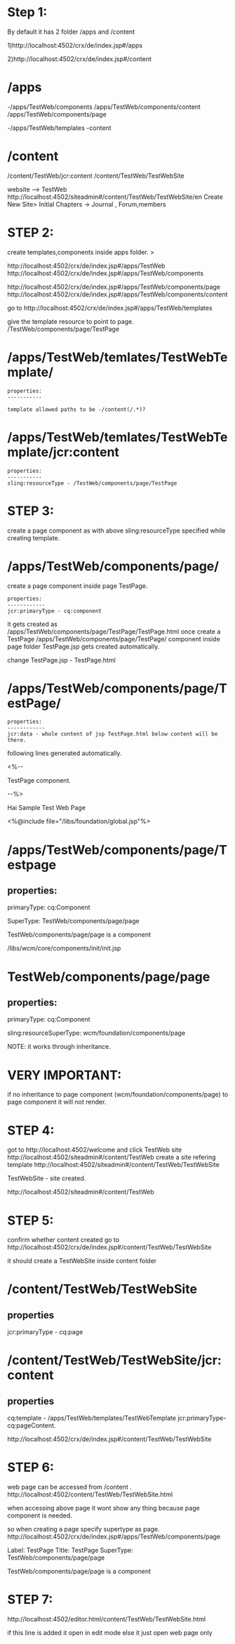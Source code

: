 Step 1:
======

By default it has 2 folder /apps and /content

1)http://localhost:4502/crx/de/index.jsp#/apps

2)http://localhost:4502/crx/de/index.jsp#/content

/apps
=====
-/apps/TestWeb/components
   /apps/TestWeb/components/content
   /apps/TestWeb/components/page
   
-/apps/TestWeb/templates
  -content
  
/content
========
/content/TestWeb/jcr:content
/content/TestWeb/TestWebSite
   

website --> TestWeb
http://localhost:4502/siteadmin#/content/TestWeb/TestWebSite/en
Create New Site> Initial Chapters -> Journal , Forum,members


STEP 2:
=======
create templates,components inside apps folder. > 

http://localhost:4502/crx/de/index.jsp#/apps/TestWeb
http://localhost:4502/crx/de/index.jsp#/apps/TestWeb/components

http://localhost:4502/crx/de/index.jsp#/apps/TestWeb/components/page
http://localhost:4502/crx/de/index.jsp#/apps/TestWeb/components/content




go to http://localhost:4502/crx/de/index.jsp#/apps/TestWeb/templates

give the template resource to point to page.
/TestWeb/components/page/TestPage

/apps/TestWeb/temlates/TestWebTemplate/
=======================================
	properties:
	-----------

	template allowed paths to be -/content(/.*)?



/apps/TestWeb/temlates/TestWebTemplate/jcr:content
==================================================
	properties:
	-----------
	sling:resourceType - /TestWeb/components/page/TestPage


STEP 3:
=======
create a page component as with above sling:resourceType specified while creating template.

/apps/TestWeb/components/page/
===============================
create a page component inside page TestPage.

	properties:
	------------
	jcr:primaryType - cq:component

it gets created as /apps/TestWeb/components/page/TestPage/TestPage.html
once create a TestPage  /apps/TestWeb/components/page/TestPage/ component inside page folder
TestPage.jsp gets created automatically.

change TestPage.jsp - TestPage.html

/apps/TestWeb/components/page/TestPage/
========================================
	properties:
	------------
	jcr:data - whole content of jsp TestPage.html below content will be there.


following lines generated automatically.

<%--

  TestPage component.

  

--%>

<html> <body>	Hai Sample Test Web Page</body></html> 

<sly data-sly-include="/libs/wcm/core/components/init/init.jsp" data-sly-unwrap/>

<%@include file="/libs/foundation/global.jsp"%>

/apps/TestWeb/components/page/Testpage
=======================================

properties:
-----------

primaryType: cq:Component

SuperType: TestWeb/components/page/page

TestWeb/components/page/page is a component

/libs/wcm/core/components/init/init.jsp


TestWeb/components/page/page
============================

properties:
------------

primaryType: cq:Component

sling:resourceSuperType: wcm/foundation/components/page

NOTE: it works through inheritance.

VERY IMPORTANT:
===============
if no inheritance to page component (wcm/foundation/components/page) to page component it will not render.

STEP 4:
=======

got to http://localhost:4502/welcome and click TestWeb site http://localhost:4502/siteadmin#/content/TestWeb 
create a site refering template  http://localhost:4502/siteadmin#/content/TestWeb/TestWebSite

TestWebSite - site created.

http://localhost:4502/siteadmin#/content/TestWeb

STEP 5:
======
confirm whether content created go to http://localhost:4502/crx/de/index.jsp#/content/TestWeb/TestWebSite

it should create a TestWebSite inside content folder


/content/TestWeb/TestWebSite
=============================
properties
-----------
jcr:primaryType - cq:page


/content/TestWeb/TestWebSite/jcr:content
=========================================
properties
-----------
cq:template - /apps/TestWeb/templates/TestWebTemplate
jcr:primaryType- cq:pageContent.

http://localhost:4502/crx/de/index.jsp#/content/TestWeb/TestWebSite




STEP 6:
=======
web page can be accessed from /content .
http://localhost:4502/content/TestWeb/TestWebSite.html


when accessing above page it wont show any thing because page component is needed.

so when creating a page specify supertype as page.
http://localhost:4502/crx/de/index.jsp#/apps/TestWeb/components/page

Label: TestPage
Title: TestPage
SuperType: TestWeb/components/page/page


TestWeb/components/page/page is a component

STEP 7:
=======
http://localhost:4502/editor.html/content/TestWeb/TestWebSite.html

<sly data-sly-include="/libs/wcm/core/components/init/init.jsp" data-sly-unwrap/>

if this line is added it open in edit mode else it just open web page only



